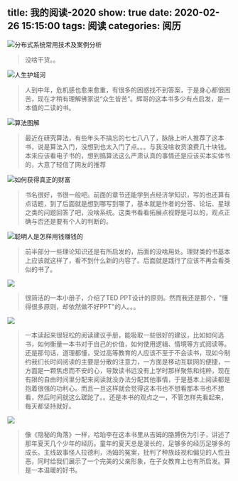 title: 我的阅读-2020
show: true
date: 2020-02-26 15:15:00
tags: 阅读
categories: 阅历
---
![分布式系统常用技术及案例分析](https://img3.doubanio.com/view/subject/s/public/s29345560.jpg)
> 没啥干货。。

![人生护城河](https://img1.doubanio.com/view/subject/s/public/s33313187.jpg)
> 人到中年，危机感也愈来愈重，有很多的困惑找不到答案，于是身心都很困苦，现在才稍有理解佛家说“众生皆苦”。辉哥的这本书多少有点启发，是一本值的二读的书。

![算法图解](https://img9.doubanio.com/view/subject/s/public/s29358625.jpg)
> 最近在研究算法，有些年头不搞忘的七七八八了，脉脉上听人推荐了这本书，说是算法入门，没想到也太入门了点。。。与我没啥收货浪费几十块钱。本来应该看电子书的，想到搞算法这么严肃认真的事情还是应该买本实体书的，大意了轻信了网友的推荐

![如何获得真正的财富](https://img3.doubanio.com/view/subject/s/p/s29751621.jpg)
> 书名很好，书很一般吧。前面的章节还能学到点经济学知识，写的也还算有点话题，到了后面就是想到哪写到哪了，基本就是作者的分答、论坛、星球之类的问题回答了吧，没啥系统。这类书看看拓展点视野是可以的，观点正确与否还是要有个人的判断的。

![聪明人是怎样用钱赚钱的](https://img1.doubanio.com/view/subject/s/p/s29684008.jpg)
> 前半部分一些理论知识还是有所启发的，后面的没啥用处。理财类的书基本上应该就这样了，看不到什么新的内容了。后面就是践行了应该不再会看类似的书了。

![](https://img1.doubanio.com/view/subject/s/p/s32344999.jpg)
> 很简洁的一本小册子，介绍了TED PPT设计的原则。然而我还是那个，"懂得很多原则，却依然做不好PPT"的人。。。

![](https://img9.doubanio.com/view/subject/s/p/s29451374.jpg)
> 一本读起来很轻松的阅读建议手册，能吸取一些很好的建议，比如如何选书，如何衡量一本书对于自己的价值，如何使用逻辑、情境等方式阅读等。还是那句话，道理都懂，受过高等教育的人应该不至于不会读书，现如今制约我们长时间阅读的主要是分散的注意力，一方面是移动互联网的便捷，一方面是一颗焦虑而不安的心，导致读书远没有上学时那样聚焦和纯粹，现在有限的自由时间里分配来阅读就没办法分配其他事情，于是基本上阅读都是抱着很强的功利心。而且一旦这样就会觉得这本书也不想看那本书也不想看，然后时间就这么蹉跎了。。还是本书的观点之一，不管怎样先看起来，每天都坚持就好。

![](https://img2.doubanio.com/view/subject/s/p/s23128183.jpg)
> 像《隐秘的角落》一样，哈珀李在这本书里从吉姆的胳膊伤为引子，讲述了那年夏天几个少年的经历。童年的夏天总是漫长的，足够多的经历足够多的成长。主线故事怪人拉德利，汤姆的冤案，批判了种族歧视和偏见的人性丑恶，同时给我们展示了一个完美的父亲形象，在子女教育上也有所启发。算是一本温暖的好书。

